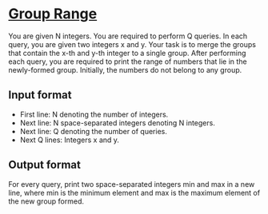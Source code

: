 # [Group Range][link]

You are given N integers. You are required to perform Q queries. In each query, you are given two integers x and y. Your task is to merge the groups that contain the x-th and y-th integer to a single group. After performing each query, you are required to print the range of numbers that lie in the newly-formed group. Initially, the numbers do not belong to any group.

## Input format

- First line: N denoting the number of integers.
- Next line: N space-separated integers denoting N integers.
- Next line: Q denoting the number of queries.
- Next Q lines: Integers x and y.

## Output format

For every query, print two space-separated integers min and max in a new line, where min is the minimum element and max is the maximum element of the new group formed.

[link]: https://www.hackerearth.com/practice/data-structures/disjoint-data-strutures/basics-of-disjoint-data-structures/practice-problems/algorithm/group-range-a6693ae2/
